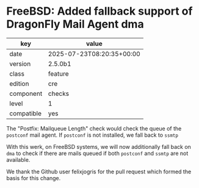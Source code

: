 [//]: # (werk v2)
# FreeBSD: Added fallback support of DragonFly Mail Agent dma

key        | value
---------- | ---
date       | 2025-07-23T08:20:35+00:00
version    | 2.5.0b1
class      | feature
edition    | cre
component  | checks
level      | 1
compatible | yes

The "Postfix: Mailqueue Length" check would check the queue of the
`postconf` mail agent. If `postconf` is not installed, we fall back to
`ssmtp`

With this werk, on FreeBSD systems, we will now additionally fall back
on `dma` to check if there are mails queued if both `postconf` and
`ssmtp` are not available.

We thank the Github user felixjogris for the pull request which formed
the basis for this change.
